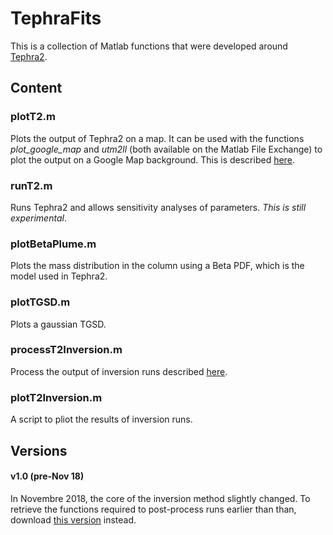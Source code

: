 # TephraFits

This is a collection of Matlab functions that were developed around [Tephra2](https://github.com/ljc-geo/tephra2). 

## Content

### plotT2.m 
Plots the output of Tephra2 on a map. It can be used with the functions *plot_google_map* and *utm2ll* (both available on the Matlab File Exchange) to plot the output on a Google Map background. This is described [here](https://e5k.github.io/codes/utilities/2017/12/10/plot_tephra2/).

### runT2.m 
Runs Tephra2 and allows sensitivity analyses of parameters. *This is still experimental*.

### plotBetaPlume.m 
Plots the mass distribution in the column using a Beta PDF, which is the model used in Tephra2.

### plotTGSD.m 
Plots a gaussian TGSD.

### processT2Inversion.m
Process the output of inversion runs described [here](https://e5k.github.io/codes/utilities/2018/06/06/inversion/).

### plotT2Inversion.m
A script to pliot the results of inversion runs.

## Versions

#### v1.0 (pre-Nov 18)
In Novembre 2018, the core of the inversion method slightly changed. To retrieve the functions required to post-process runs earlier than than, download [this version](https://github.com/e5k/Tephra2Utils/archive/v1.0.zip) instead. 